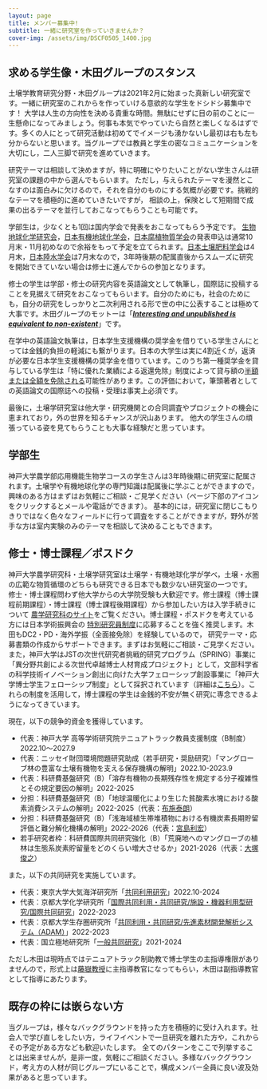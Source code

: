 ```yaml
---
layout: page
title: メンバー募集中!
subtitle: 一緒に研究室を作っていきませんか？
cover-img: /assets/img/DSCF0505_1400.jpg
---
```

## 求める学生像・木田グループのスタンス
土壌学教育研究分野・木田グループは2021年2月に始まった真新しい研究室です。一緒に研究室のこれからを作っていける意欲的な学生をドシドシ募集中です！
大学は人生の方向性を決める貴重な時間。無駄にせずに目の前のことに一生懸命になってみましょう。何事も本気でやっていたら自然と楽しくなるはずです。多くの人にとって研究活動は初めてでイメージも湧かないし最初は右も左も分からないと思います。当グループでは教員と学生の密なコミュニケーションを大切にし，二人三脚で研究を進めていきます。

研究テーマは相談して決めますが，特に明確にやりたいことがない学生さんは研究室の課題の中から選んでもらいます。
ただし，与えられたテーマを漫然とこなすのは面白みに欠けるので，それを自分のものにする気概が必要です。挑戦的なテーマを積極的に進めていきたいですが，
相談の上，保険として短期間で成果の出るテーマを並行しておこなってもらうことも可能です。

学部生は，少なくとも1回は国内学会で発表をおこなってもらう予定です。
[生物地球化学研究会](https://sites.google.com/site/biogeochemnet/%E6%A6%82%E8%A6%81)，[日本有機地球化学会](http://ogeochem.jp/)，[日本腐植物質学会](http://www.research.kobe-u.ac.jp/ans-soil/jhss/)の発表申込は通常10月末・11月初めなので余裕をもって予定を立てられます。[日本土壌肥料学会](http://jssspn.jp/)は4月末，[日本陸水学会](http://www.jslim.jp/)は7月末なので，3年時後期の配属直後からスムーズに研究を開始できていない場合は修士に進んでからの参加となります。

修士の学生は学部・修士の研究内容を英語論文として執筆し，国際誌に投稿することを見据えて研究をおこなってもらいます。自分のためにも，社会のためにも，自分の研究をしっかりと二次利用される形で世の中に公表することは極めて大事です。木田グループのモットーは「[_**Interesting and unpublished is equivalent to non-existent**_](https://onlinelibrary.wiley.com/doi/pdf/10.1002/adma.200400767)」です。

在学中の英語論文執筆は，日本学生支援機構の奨学金を借りている学生さんにとっては金銭的負担の軽減にも繋がります。日本の大学生は実に4割近くが，返済が必要な日本学生支援機構の奨学金を借りています。このうち第一種奨学金を貸与している学生は「特に優れた業績による返還免除」制度によって貸与額の[半額または全額を免除される](https://www.jasso.go.jp/shogakukin/saiyochu/gyosekimenjo/index.html)可能性があります。この評価において，筆頭著者としての英語論文の国際誌への投稿・受理は事実上必須です。

最後に，土壌学研究室は他大学・研究機関との合同調査やプロジェクトの機会に恵まれており，外の世界を知るチャンスが沢山あります。
他大の学生さんの頑張っている姿を見てもらうことも大事な経験だと思っています。

## 学部生
神戸大学農学部応用機能生物学コースの学生さんは3年時後期に研究室に配属されます。土壌学や有機地球化学の専門知識は配属後に学ぶことができますので，
興味のある方はまずはお気軽にご相談・ご見学ください（ページ下部のアイコンをクリックするとメールや電話ができます）。
基本的には，研究室に閉じこもりきりではなく色々なフィールドに行って調査をすることができますが，野外が苦手な方は室内実験のみのテーマを相談して決めることもできます。

## 修士・博士課程／ポスドク
神戸大学農学研究科・土壌学研究室は土壌学・有機地球化学が学べ，土壌・水圏の広範な物質循環のどちらも研究できる日本でも数少ない研究室の一つです。
修士・博士課程問わず他大学からの大学院受験も大歓迎です。修士課程（博士課程前期課程）・博士課程（博士課程後期課程）から参加したい方は入学手続きについて
[農学研究科のサイト](http://www.ans.kobe-u.ac.jp/jyukensei/top.html)をご覧ください。博士課程・ポスドクを考えている方には日本学術振興会の
[特別研究員制度](https://www.jsps.go.jp/j-pd/index.html)に応募することを強く推奨します。木田もDC2・PD・海外学振（全面接免除）を経験しているので，
研究テーマ・応募書類の作成からサポートできます。まずはお気軽にご相談・ご見学ください。  
また，神戸大学はJSTの次世代研究者挑戦的研究プログラム（SPRING）事業に「異分野共創による次世代卓越博士人材育成プロジェクト」として，文部科学省の科学技術イノベーション創出に向けた大学フェローシップ創設事業に「神戸大学博士学生フェローシップ制度」として採択されています（詳細は[こちら](http://www.career.kobe-u.ac.jp/doctor_info/)）。これらの制度を活用して，博士課程の学生は金銭的不安が無く研究に専念できるようになってきています。

現在，以下の競争的資金を獲得しています。
* 代表：神戸大学 ⾼等学術研究院テニュアトラック教員⽀援制度（B制度）2022.10～2027.9
* 代表：ニッセイ財団環境問題研究助成（若手研究・奨励研究）「マングローブ林の豊富な土壌有機物を支える保存機構の解明」2022.10-2023.9
* 代表：科研費基盤研究（B）「溶存有機物の長期残存性を規定する分子複雑性とその規定要因の解明」2022-2025
* 分担：科研費基盤研究（B）「地球温暖化により生じた貧酸素水塊における酸素消費システムの解明」2022-2025（代表：[布施泰朗](https://environ.kit.ac.jp/about/staff/)）
* 分担：科研費基盤研究（B）「浅海域植生帯堆積物における有機炭素長期貯留評価と難分解化機構の解明」2022-2026（代表：[宮島利宏](https://researchmap.jp/miyajima)）
* 若手研究者枠：科研費国際共同研究強化（B）「荒廃地へのマングローブの植林は生態系炭素貯留量をどのくらい増大させるか」2021-2026（代表：[大塚俊之](https://researchmap.jp/read0166246)）

また，以下の共同研究を実施しています。
* 代表：東京大学大気海洋研究所「[共同利用研究](https://www.aori.u-tokyo.ac.jp/coop/kashiwa2022.html)」2022.10-2024
* 代表：京都大学化学研究所「[国際共同利用・共同研究/施設・機器利用型研究/国際共同研究](https://www.icr-ijurc.jp/application/#a02-4)」2022-2023
* 代表：京都大学生存圏研究所「[共同利用・共同研究/先進素材開発解析システム（ADAM）](https://www.rish.kyoto-u.ac.jp/joint_usage-research_center/facilities2022/adam2022/)」2022-2023
* 代表：国立極地研究所「[一般共同研究](https://www.nipr.ac.jp/collaborative_research/koubo.html)」2021-2024

ただし木田は現時点ではテニュアトラック制助教で博士学生の主指導権限がありませんので，形式上は[藤嶽教授](https://kobesoillab.github.io/member/)に主指導教官になってもらい，木田は副指導教官として指導にあたります。

## 既存の枠には嵌らない方
当グループは，様々なバックグラウンドを持った方を積極的に受け入れます。社会人で学び直しをしたい方，ライフイベントで一旦研究を離れた方や，これからその予定がある方なども歓迎いたします。
全てのパターンをここで列挙することは出来ませんが，是非一度，気軽にご相談ください。多様なバックグラウンド，考え方の人材が同じグループにいることで，構成メンバー全員に良い波及効果があると思っています。
